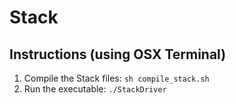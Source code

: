 # Stack

## Instructions (using OSX Terminal)
1. Compile the Stack files: `sh compile_stack.sh`
2. Run the executable: `./StackDriver`